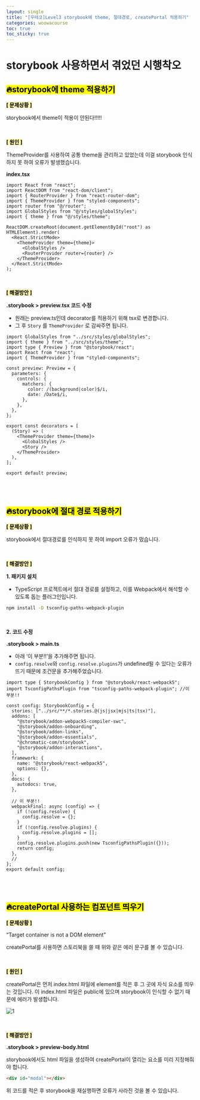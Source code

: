 ```yaml
---
layout: single
title: "[우테코]Level3 storybook에 theme, 절대경로, createPortal 적용하기"
categories: woowacourse
toc: true
toc_sticky: true
---
```


# storybook 사용하면서 겪었던 시행착오

## <mark class="pink">🔥storybook에 theme 적용하기</mark>

**<mark style='background-color: #fff5b1'>[ 문제상황 ]</mark>**

storybook에서 theme이 적용이 안된다!!!!!

<br>

**<mark style='background-color: #fff5b1'>[ 원인 ]</mark>**

ThemeProvider를 사용하여 공통 theme을 관리하고 있었는데 이걸 storybook 인식하지 못 하여 오류가 발생했습니다.

**index.tsx**

```tsx
import React from "react";
import ReactDOM from "react-dom/client";
import { RouterProvider } from "react-router-dom";
import { ThemeProvider } from "styled-components";
import router from "@/router";
import GlobalStyles from "@/styles/globalStyles";
import { theme } from "@/styles/theme";

ReactDOM.createRoot(document.getElementById("root") as HTMLElement).render(
  <React.StrictMode>
    <ThemeProvider theme={theme}>
      <GlobalStyles />
      <RouterProvider router={router} />
    </ThemeProvider>
  </React.StrictMode>
);
```

<br>

**<mark style='background-color: #fff5b1'>[ 해결방안 ]</mark>**

**.storybook > preview.tsx 코드 수정**

- 원래는 preview.ts인데 decorator를 적용하기 위해 tsx로 변경합니다.
- 그 후 `Story` 를 `ThemeProvider` 로 감싸주면 됩니다.

```tsx
import GlobalStyles from "../src/styles/globalStyles";
import { theme } from "../src/styles/theme";
import type { Preview } from "@storybook/react";
import React from "react";
import { ThemeProvider } from "styled-components";

const preview: Preview = {
  parameters: {
    controls: {
      matchers: {
        color: /(background|color)$/i,
        date: /Date$/i,
      },
    },
  },
};

export const decorators = [
  (Story) => (
    <ThemeProvider theme={theme}>
      <GlobalStyles />
      <Story />
    </ThemeProvider>
  ),
];

export default preview;
```

<br>
<br>

## <mark class="pink">🔥storybook에 절대 경로 적용하기</mark>

**<mark style='background-color: #fff5b1'>[ 문제상황 ]</mark>**

storybook에서 절대경로를 인식하지 못 하여 import 오류가 떴습니다.

<br>

**<mark style='background-color: #fff5b1'>[ 해결방안 ]</mark>**

**1\. 패키지 설치**

- TypeScript 프로젝트에서 절대 경로를 설정하고, 이를 Webpack에서 해석할 수 있도록 돕는 플러그인입니다.

```bash
npm install -D tsconfig-paths-webpack-plugin
```

<br>

**2\. 코드 수정**

**.storybook > main.ts**

- 아래 ‘이 부분!!’을 추가해주면 됩니다.
- `config.resolve`와 `config.resolve.plugins`가 undefined될 수 있다는 오류가 뜨기 때문에 조건문을 추가해주었습니다.

```tsx
import type { StorybookConfig } from "@storybook/react-webpack5";
import TsconfigPathsPlugin from "tsconfig-paths-webpack-plugin"; //이 부분!!

const config: StorybookConfig = {
  stories: ["../src/**/*.stories.@(js|jsx|mjs|ts|tsx)"],
  addons: [
    "@storybook/addon-webpack5-compiler-swc",
    "@storybook/addon-onboarding",
    "@storybook/addon-links",
    "@storybook/addon-essentials",
    "@chromatic-com/storybook",
    "@storybook/addon-interactions",
  ],
  framework: {
    name: "@storybook/react-webpack5",
    options: {},
  },
  docs: {
    autodocs: true,
  },

  // 이 부분!!
  webpackFinal: async (config) => {
    if (!config.resolve) {
      config.resolve = {};
    }
    if (!config.resolve.plugins) {
      config.resolve.plugins = [];
    }
    config.resolve.plugins.push(new TsconfigPathsPlugin({}));
    return config;
  },
  //
};
export default config;
```

<br>
<br>

## <mark class="pink">🔥createPortal 사용하는 컴포넌트 띄우기</mark>

**<mark style='background-color: #fff5b1'>[ 문제상황 ]</mark>**

“Target container is not a DOM element”

createPortal를 사용하면 스토리북을 쓸 때 위와 같은 에러 문구를 볼 수 있습니다.

<br>

**<mark style='background-color: #fff5b1'>[ 원인 ]</mark>**

createPortal은 먼저 index.html 파일에 element를 적은 후 그 곳에 자식 요소를 띄우는 것입니다. 이 index.html 파일은 public에 있으며 storybook이 인식할 수 없기 때문에 에러가 발생합니다.

![1](https://github.com/user-attachments/assets/af8b608e-8f30-4316-b5c2-567f8aa31da1)

<br>

**<mark style='background-color: #fff5b1'>[ 해결방안 ]</mark>**

**.storybook > preview-body.html**

storybook에서도 html 파일을 생성하여 createPortal이 열리는 요소를 미리 지정해줘야 합니다.

```html
<div id="modal"></div>
```

위 코드를 적은 후 storybook을 재실행하면 오류가 사라진 것을 볼 수 있습니다.
